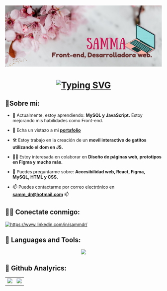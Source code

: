 <!-- ![logo](https://github.com/sammadr/sammadr/blob/main/samDev.png)
<h1 align="center"> ✨Hola, Me dicen Samma 👩‍💻</h1>
<h3 align="center">👩🏻‍💻Soy apasionada por el mundo del diseño web, y estoy en constante aprendizaje⭐</h3> -->

![Logo](https://github.com/sammadr/sammadr/blob/main/samDev.png)

<h1 align="center">
<a href="https://git.io/typing-svg"><img src="https://readme-typing-svg.demolab.com?font=Mochiy+Pop+P+One&pause=1000&color=FF08AA&background=EACDFF00&width=435&lines=Hola%2C+me+dicen+Samma%3A+;la+florista+del+c%C3%B3digo+y+;arquitecta+de+sitios+web." alt="Typing SVG" /></a>
</a>
</h1>


## 🐾Sobre mi:

- 🌸 Actualmente, estoy aprendiendo: **MySQL y JavaScript.** Estoy mejorando mis habilidades como Front-end.

-  📂 Echa un vistazo a mi **[portafolio ](#proximamente)** 

<!-- - 👨‍💻 Todos mis proyectos están disponibles en https://github.com/sammadr?tab=repositories -->
  
- 🛠️ Estoy trabajo en la creación de un **movil interactivo de gatitos utilizando el dom en JS.**
  
- 🤝🏻 Estoy interesada en colaborar en **Diseño de páginas web, prototipos en Figma y mucho más.**

- 💬 Puedes preguntarme sobre: **Accesibilidad web, React, Figma, MySQL, HTML y CSS.**

- 📫 Puedes contactarme por correo electrónico en **samm_dr@hotmail.com** 📫

## 👩‍💻 Conectate conmigo: 
<p align="left">
<a href="https://linkedin.com/in/https://www.linkedin.com/in/sammdr/" target="blank"><img align="center" src="https://raw.githubusercontent.com/rahuldkjain/github-profile-readme-generator/master/src/images/icons/Social/linked-in-alt.svg" alt="https://www.linkedin.com/in/sammdr/" height="30" width="40" /></a>
</p>

 ## 🥇 Languages and Tools:
<div align="center">
  <p>
  <a href="https://skillicons.dev">
    <img src="https://skillicons.dev/icons?i=html,css,bootstrap,js,react,figma,mysql,git,github,vscode" />
  </a>
</p>
  <!-- <table style="border: none;" >
    <tr>
      <td align="center">
        <p align="left">
            <a href="#" target="_blank" rel="noreferrer"> 
                <img src="https://raw.githubusercontent.com/devicons/devicon/master/icons/html5/html5-original-wordmark.svg" alt="html5" width="40" height="40"/> 
            </a>
          <a href="#" target="_blank" rel="noreferrer"> 
            <img src="https://raw.githubusercontent.com/devicons/devicon/master/icons/css3/css3-original-wordmark.svg" alt="css3" width="40" height="40"/> 
          </a> 
           <a href="https://developer.mozilla.org/en-US/docs/Web/JavaScript" target="_blank" rel="noreferrer"> 
             <img src="https://raw.githubusercontent.com/devicons/devicon/master/icons/javascript/javascript-original.svg" alt="javascript" width="40" height="40"/> 
           </a>
          <a href="https://reactjs.org/" target="_blank" rel="noreferrer"> 
            <img src="https://raw.githubusercontent.com/devicons/devicon/master/icons/react/react-original-wordmark.svg" alt="react" width="40" height="40"/> 
          </a> 
          <a href="https://figma.com/@sammadr" target="_blank" rel="noreferrer"> 
            <img src="https://www.vectorlogo.zone/logos/figma/figma-icon.svg" alt="figma" width="40" height="40"/> 
          </a>
          <a href="https://www.mysql.com/" target="_blank" rel="noreferrer"> 
            <img src="https://raw.githubusercontent.com/devicons/devicon/master/icons/mysql/mysql-original-wordmark.svg" alt="mysql" width="40" height="40"/> </a>
          <a href="https://git-scm.com/" target="_blank" rel="noreferrer"> 
            <img src="https://www.vectorlogo.zone/logos/git-scm/git-scm-icon.svg" alt="git" width="40" height="40"/>           </a>
        </p>
      </td>
    </tr>
  </table> -->
</div>

## 🧐 Github Analyrics:
<div align="center">
  <table style="border: none;" >
    <tr>
      <td align="center">
         <a href="https://github.com/sammadr">
          <img height="180em" src="https://github-readme-stats-eight-theta.vercel.app/api?username=sammadr&show_icons=true&theme=radical&include_all_commits=true&count_private=true&title=Mi%20estad%C3%ADstica%20de%20GitHub"/>
        </a>
      </td>
      <td align="center">
        <a href="https://github.com/sammadr">
          <img height="180em" src="https://github-readme-stats-eight-theta.vercel.app/api/top-langs/?username=sammadr&layout=compact&langs_count=8&theme=radical&title=Mis%20lenguajes%20en%20programaci%C3%B3n"/>
        </a>
      </td>
    </tr>
  </table>
</div>

